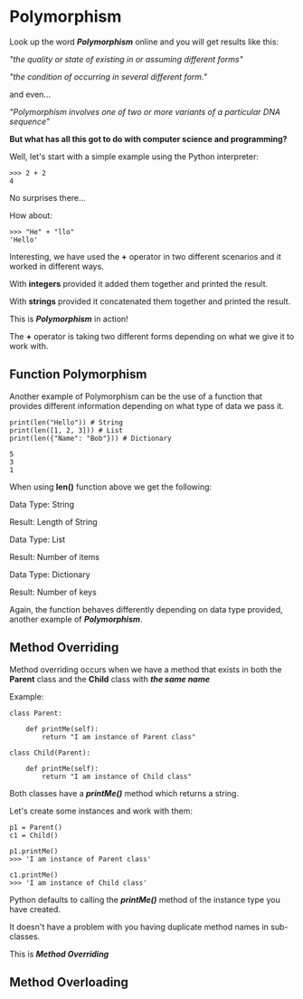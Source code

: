 # Polymorphism
Look up the word ***Polymorphism*** online and you will get results like this:

*"the quality or state of existing in or assuming different forms"*

*"the condition of occurring in several different form."*

and even...

*"Polymorphism involves one of two or more variants of a particular DNA sequence"*

**But what has all this got to do with computer science and programming?**

Well, let's start with a simple example using the Python interpreter:

```
>>> 2 + 2
4
```
No surprises there...

How about:

```
>>> "He" + "llo"
'Hello'
```
Interesting, we have used the **+** operator in two different scenarios and it worked in different ways. 

With **integers** provided it added them together and printed the result.

With **strings** provided it concatenated them together and printed the result.

This is ***Polymorphism*** in action!

The **+** operator is taking two different forms depending on what we give it to work with.


## Function Polymorphism
Another example of Polymorphism can be the use of a function that provides different information depending on what type of data we pass it.

```
print(len("Hello")) # String
print(len([1, 2, 3])) # List
print(len({"Name": "Bob"})) # Dictionary

5
3
1
```
When using **len()** function above we get the following:

Data Type: String

Result: Length of String

Data Type: List

Result: Number of items

Data Type: Dictionary

Result: Number of keys

Again, the function behaves differently depending on data type provided, another example of ***Polymorphism***.


## Method Overriding
Method overriding occurs when we have a method that exists in both the **Parent** class and the **Child** class with ***the same name***

Example:
```
class Parent:
    
    def printMe(self):
        return "I am instance of Parent class"

class Child(Parent):

    def printMe(self):
        return "I am instance of Child class"
```
Both classes have a ***printMe()*** method which returns a string.

Let's create some instances and work with them:

```
p1 = Parent()
c1 = Child()

p1.printMe()
>>> 'I am instance of Parent class'

c1.printMe()
>>> 'I am instance of Child class'
```

Python defaults to calling the ***printMe()*** method of the instance type you have created.

It doesn't have a problem with you having duplicate method names in sub-classes.

This is ***Method Overriding***

## Method Overloading
